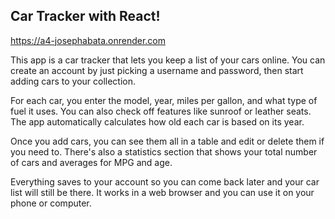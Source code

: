 ## Car Tracker with React!

https://a4-josephabata.onrender.com

This app is a car tracker that lets you keep a list of your cars online. You can create an account by just picking a username and password, then start adding cars to your collection.

For each car, you enter the model, year, miles per gallon, and what type of fuel it uses. You can also check off features like sunroof or leather seats. The app automatically calculates how old each car is based on its year.

Once you add cars, you can see them all in a table and edit or delete them if you need to. There's also a statistics section that shows your total number of cars and averages for MPG and age.

Everything saves to your account so you can come back later and your car list will still be there. It works in a web browser and you can use it on your phone or computer.